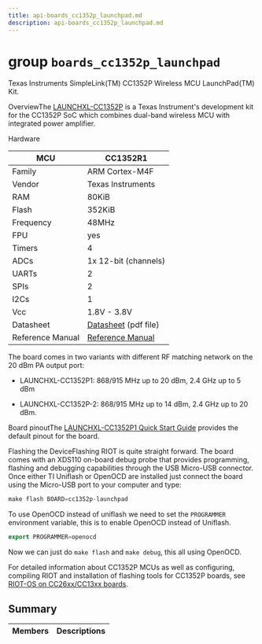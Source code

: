 ```yaml
---
title: api-boards_cc1352p_launchpad.md
description: api-boards_cc1352p_launchpad.md
---
```

# group `boards_cc1352p_launchpad` 

Texas Instruments SimpleLink(TM) CC1352P Wireless MCU LaunchPad(TM) Kit.

OverviewThe [LAUNCHXL-CC1352P](http://www.ti.com/tool/LAUNCHXL-CC1352P) is a Texas Instrument's development kit for the CC1352P SoC which combines dual-band wireless MCU with integrated power amplifier.

Hardware

MCU   |CC1352R1
--------- | ---------
Family   |ARM Cortex-M4F
Vendor   |Texas Instruments
RAM   |80KiB
Flash   |352KiB
Frequency   |48MHz
FPU   |yes
Timers   |4
ADCs   |1x 12-bit (channels)
UARTs   |2
SPIs   |2
I2Cs   |1
Vcc   |1.8V - 3.8V
Datasheet   |[Datasheet](http://www.ti.com/lit/ds/symlink/cc1352p.pdf) (pdf file)
Reference Manual   |[Reference Manual](http://www.ti.com/lit/ug/swcu185d/swcu185d.pdf)

The board comes in two variants with different RF matching network on the 20 dBm PA output port:

* LAUNCHXL-CC1352P1: 868/915 MHz up to 20 dBm, 2.4 GHz up to 5 dBm

* LAUNCHXL-CC1352P-2: 868/915 MHz up to 14 dBm, 2.4 GHz up to 20 dBm.

Board pinoutThe [LAUNCHXL-CC1352P1 Quick Start Guide](https://www.ti.com/lit/ug/swau108a/swau108a.pdf) provides the default pinout for the board.

Flashing the DeviceFlashing RIOT is quite straight forward. The board comes with an XDS110 on-board debug probe that provides programming, flashing and debugging capabilities through the USB Micro-USB connector. Once either TI Uniflash or OpenOCD are installed just connect the board using the Micro-USB port to your computer and type:

```cpp
make flash BOARD=cc1352p-launchpad
```

To use OpenOCD instead of uniflash we need to set the `PROGRAMMER` environment variable, this is to enable OpenOCD instead of Uniflash.

```cpp
export PROGRAMMER=openocd
```

Now we can just do `make flash` and `make debug`, this all using OpenOCD.

For detailed information about CC1352P MCUs as well as configuring, compiling RIOT and installation of flashing tools for CC1352P boards, see [RIOT-OS on CC26xx/CC13xx boards](#group__cpu__cc26xx__cc13xx_1cc26xx_cc13xx_riot).

## Summary

 Members                        | Descriptions                                
--------------------------------|---------------------------------------------

